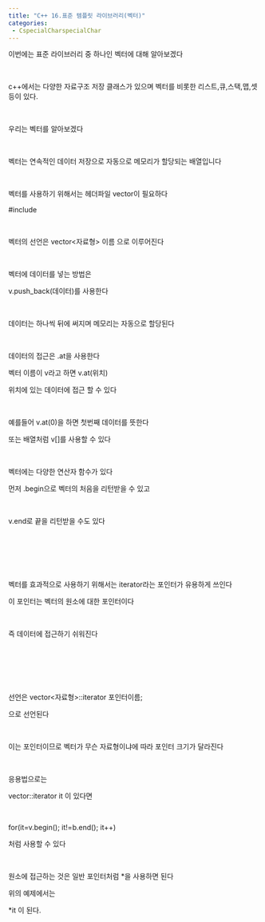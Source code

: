 ```yaml
---
title: "C++ 16.표준 템플릿 라이브러리(벡터)"
categories:
 - CspecialCharspecialChar
---
```








이번에는 표준 라이브러리 중 하나인 벡터에 대해 알아보겠다

​

c++에서는 다양한 자료구조 저장 클래스가 있으며 벡터를 비롯한 리스트,큐,스택,맵,셋 등이 있다.

​

우리는 벡터를 알아보겠다

​

벡터는 연속적인 데이터 저장으로 자동으로 메모리가 할당되는 배열입니다

​

벡터를 사용하기 위해서는 헤더파일 vector이 필요하다

#include<vector>

​

벡터의 선언은 vector<자료형> 이름 으로 이루어진다

​

벡터에 데이터를 넣는 방법은

v.push\_back(데이터)를 사용한다

​

데이터는 하나씩 뒤에 써지며 메모리는 자동으로 할당된다

​

데이터의 접근은 .at을 사용한다

벡터 이름이 v라고 하면 v.at(위치) 

위치에 있는 데이터에 접근 할 수 있다

​

예를들어 v.at(0)을 하면 첫번째 데이터를 뜻한다

또는 배열처럼 v[]를 사용할 수 있다

​

벡터에는 다양한 연산자 함수가 있다

먼저 .begin으로 벡터의 처음을 리턴받을 수 있고

​

v.end로 끝을 리턴받을 수도 있다

​

​

​

벡터를 효과적으로 사용하기 위해서는 iterator라는 포인터가 유용하게 쓰인다

이 포인터는 벡터의 원소에 대한 포인터이다

​

즉 데이터에 접근하기 쉬워진다

​

​

​

선언은 vector<자료형>::iterator 포인터이름;

으로 선언된다

​

이는 포인터이므로 벡터가 무슨 자료형이냐에 따라 포인터 크기가 달라진다

​

응용법으로는 

 vector<int>::iterator it 이 있다면

​

for(it=v.begin(); it!=b.end(); it++)

처럼 사용할 수 있다

​

원소에 접근하는 것은 일반 포인터처럼 \*을 사용하면 된다

위의 예제에서는 

\*it 이 된다. 

​

​




 

